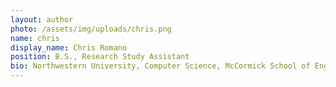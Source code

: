 ```yaml
---
layout: author
photo: /assets/img/uploads/chris.png
name: chris
display_name: Chris Romano
position: B.S., Research Study Assistant
bio: Northwestern University, Computer Science, McCormick School of Engineering. Coordinator of Calorie Harmony Study
---
```


